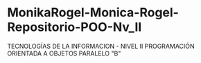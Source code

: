 # MonikaRogel-Monica-Rogel-Repositorio-POO-Nv_II
TECNOLOGÍAS DE LA INFORMACION - NIVEL II
PROGRAMACIÓN ORIENTADA A OBJETOS
PARALELO "B"
